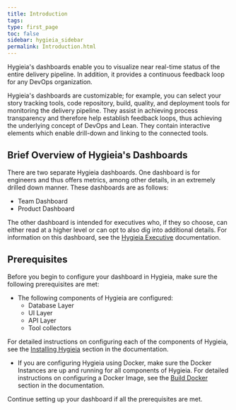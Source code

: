 ```yaml
---
title: Introduction
tags: 
type: first_page
toc: false
sidebar: hygieia_sidebar
permalink: Introduction.html
---
```


Hygieia's dashboards enable you to visualize near real-time status of the entire delivery pipeline. In addition, it provides a continuous feedback loop for any DevOps organization.

Hygieia's dashboards are customizable; for example, you can select your story tracking tools, code repository, build, quality, and deployment tools for monitoring the delivery pipeline. They assist in achieving process transparency and therefore help establish feedback loops, thus achieving the underlying concept of DevOps and Lean. They contain interactive elements which enable drill-down and linking to the connected tools.

## Brief Overview of Hygieia's Dashboards

There are two separate Hygieia dashboards. One dashboard is for engineers and thus offers metrics, among other details, in an extremely drilled down manner. These dashboards are as follows:

- Team Dashboard
- Product Dashboard

The other dashboard is intended for executives who, if they so choose, can either read at a higher level or can opt to also dig into additional details. For information on this dashboard, see the [Hygieia Executive](https://hygieia.github.io/ExecDashboard/Introduction.html) documentation.

## Prerequisites

Before you begin to configure your dashboard in Hygieia, make sure the following prerequisites are met:

- The following components of Hygieia are configured:
  - Database Layer 
  - UI Layer
  - API Layer
  - Tool collectors
  
For detailed instructions on configuring each of the components of Hygieia, see the [Installing Hygieia](../hygieia/setup.md) section in the documentation.
  
- If you are configuring Hygieia using Docker, make sure the Docker Instances are up and running for all components of Hygieia.
  For detailed instructions on configuring a Docker Image, see the [Build Docker](../hygieia/Build/builddocker.md) section in the documentation.
  
Continue setting up your dashboard if all the prerequisites are met.

